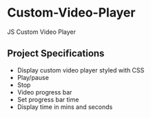 # Custom-Video-Player
JS Custom Video Player

## Project Specifications

- Display custom video player styled with CSS
- Play/pause
- Stop
- Video progress bar
- Set progress bar time
- Display time in mins and seconds
